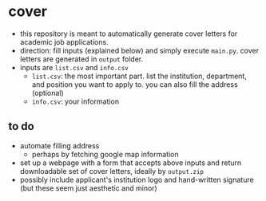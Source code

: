 # cover

- this repository is meant to automatically generate cover letters for academic job applications.
- direction: fill inputs (explained below) and simply execute `main.py`. cover letters are generated in `output` folder.
- inputs are `list.csv` and `info.csv`
  - `list.csv`: the most important part. list the institution, department, and position you want to apply to. you can also fill the address (optional)
  - `info.csv`: your information

## to do

- automate filling address
  - perhaps by fetching google map information
- set up a webpage with a form that accepts above inputs and return downloadable set of cover letters, ideally by `output.zip`
- possibly include applicant's institution logo and hand-written signature (but these seem just aesthetic and minor)

